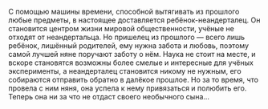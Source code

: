 <!--2024-05-04 15:15:04-->
С помощью машины времени, способной вытягивать из прошлого любые предметы, в настоящее доставляется ребёнок-неандерталец. Он становится центром жизни мировой общественности, учёные не отходят от неандертальца. Но пришелец из прошлого — всего лишь ребёнок, лишённый родителей, ему нужна забота и любовь, поэтому самой лучшей няне поручают заботу о нём.
    Наука не стоит на месте, и вскоре становятся возможны более смелые и интересные для учёных эксперименты, а неандерталец становится никому не нужным, его собираются отправить обратно в далёкое прошлое. Но за то время, что провела с ним няня, она успела к нему привязаться и полюбить его. Теперь она ни за что не отдаст своего необычного сына...